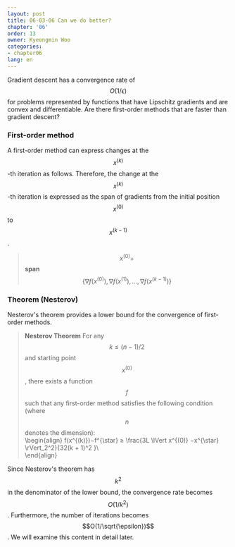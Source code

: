 ```yaml
---
layout: post
title: 06-03-06 Can we do better?
chapter: '06'
order: 13
owner: Kyeongmin Woo
categories:
- chapter06
lang: en
---
```


Gradient descent has a convergence rate of $$O(1/\epsilon)$$ for problems represented by functions that have Lipschitz gradients and are convex and differentiable. Are there first-order methods that are faster than gradient descent?

### First-order method
A first-order method can express changes at the $$x^{(k)}$$-th iteration as follows. Therefore, the change at the $$x^{(k)}$$-th iteration is expressed as the span of gradients from the initial position $$x^{(0)}$$ to $$x^{(k−1)}$$.

> $$x^{(0)} + $$ **span**$$\{∇f(x^{(0)}),∇f(x^{(1)}),...,∇f(x^{(k−1)})\}$$

###  Theorem (Nesterov)
Nesterov's theorem provides a lower bound for the convergence of first-order methods.

> **Nesterov Theorem** For any $$k ≤ (n−1)/2$$ and starting point $$x^{(0)}$$, there exists a function $$f$$ such that any first-order method satisfies the following condition (where $$n$$ denotes the dimension):<br>
\begin{align}
f(x^{(k)})−f^{\star} ≥ \frac{3L \lVert x^{(0)} −x^{\star} \rVert_2^2}{32(k + 1)^2 }\\\
\end{align}

Since Nesterov's theorem has $$k^2$$ in the denominator of the lower bound, the convergence rate becomes $$O(1/k^2)$$. Furthermore, the number of iterations becomes $$O(1/\sqrt{\epsilon})$$. We will examine this content in detail later.